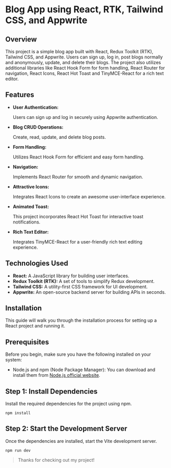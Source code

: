 # Blog App using React, RTK, Tailwind CSS, and Appwrite

## Overview

This project is a simple blog app built with React, Redux Toolkit (RTK), Tailwind CSS, and Appwrite. Users can sign up, log in, post blogs normally and anonymously, update, and delete their blogs. The project also utilizes additional libraries like React Hook Form for form handling, React Router for navigation, React Icons, React Hot Toast and TinyMCE-React for a rich text editor.

## Features

- **User Authentication:**

  Users can sign up and log in securely using Appwrite authentication.

- **Blog CRUD Operations:**

  Create, read, update, and delete blog posts.

- **Form Handling:**

  Utilizes React Hook Form for efficient and easy form handling.

- **Navigation:**

  Implements React Router for smooth and dynamic navigation.

- **Attractive Icons:**

  Integrates React Icons to create an awesome user-interface experience.

- **Animated Toast:**

  This project incorporates React Hot Toast for interactive toast notifications.

- **Rich Text Editor:**

  Integrates TinyMCE-React for a user-friendly rich text editing experience.

## Technologies Used

- **React:** A JavaScript library for building user interfaces.
- **Redux Toolkit (RTK):** A set of tools to simplify Redux development.
- **Tailwind CSS:** A utility-first CSS framework for UI development.
- **Appwrite:** An open-source backend server for building APIs in seconds.

## Installation

This guide will walk you through the installation process for setting up a React project and running it.

## Prerequisites

Before you begin, make sure you have the following installed on your system:

- Node.js and npm (Node Package Manager): You can download and install them from [Node.js official website](https://nodejs.org/).

## Step 1: Install Dependencies

Install the required dependencies for the project using npm.

`npm install`

## Step 2: Start the Development Server

Once the dependencies are installed, start the Vite development server.

`npm run dev`

> Thanks for checking out my project!
